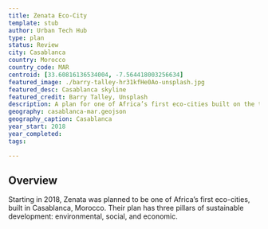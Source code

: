 ```yaml
---
title: Zenata Eco-City
template: stub
author: Urban Tech Hub
type: plan
status: Review
city: Casablanca 
country: Morocco
country_code: MAR
centroid: [33.60816136534004, -7.564418003256634]
featured_image: ./barry-talley-hr31kfHe0Ao-unsplash.jpg
featured_desc: Casablanca skyline
featured_credit: Barry Talley, Unsplash
description: A plan for one of Africa’s first eco-cities built on the three pillars of sustainable development: environmental, social, and economic sustainability.
geography: casablanca-mar.geojson
geography_caption: Casablanca
year_start: 2018
year_completed:
tags:

---
```


## Overview

Starting in 2018, Zenata was planned to be one of Africa’s first eco-cities, built in Casablanca, Morocco. Their plan has three pillars of sustainable development: environmental, social, and economic. 
